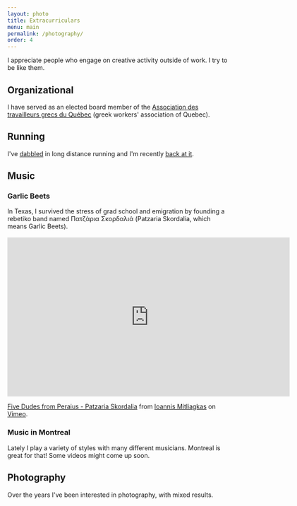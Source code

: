 ```yaml
---
layout: photo
title: Extracurriculars
menu: main
permalink: /photography/
order: 4
---
```


I appreciate people who engage on creative activity outside of work. 
I try to be like them.

<h2>Organizational</h2>

I have served as an elected board member of the <a href="https://www.ergatikos-montreal.ca/en/home/">Association des travailleurs grecs du Québec</a> (greek workers' association of Quebec). 

<h2>Running</h2> 
I've <a href="https://resultscui.active.com/participants/33845739">dabbled</a> in long distance running and I'm recently 
<a href="https://sportstats.one/results/130543/1861">back at it</a>.



<h2>Music</h2>
<h3>Garlic Beets</h3>
In Texas, I survived the stress of grad school and emigration by founding a rebetiko band named Πατζάρια Σκορδαλιά (Patzaria Skordalia, which means Garlic Beets). 
<br>
<br>

<iframe src="https://player.vimeo.com/video/126032080" width="640" height="360" frameborder="0" webkitallowfullscreen mozallowfullscreen allowfullscreen></iframe>
<p><a href="https://vimeo.com/126032080">Five Dudes from Peraius - Patzaria Skordalia</a> from <a href="https://vimeo.com/user27692815">Ioannis Mitliagkas</a> on <a href="https://vimeo.com">Vimeo</a>.</p>


<h3>Music in Montreal</h3> 
Lately I play a variety of styles with many different musicians. Montreal is great for that! Some videos might come up soon.

<h2>Photography</h2>


Over the years I've been interested in photography, with mixed results.

<!-- {==% flickr_photoset 72157649045306388 %}
 -->

